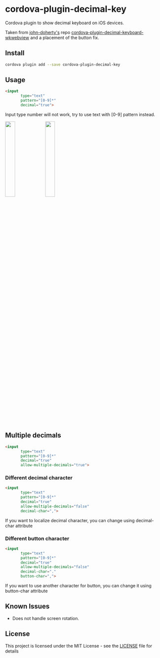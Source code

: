 # cordova-plugin-decimal-key

Cordova plugin to show decimal keyboard on iOS devices.

Taken from [john-doherty's](https://github.com/john-doherty) repo [cordova-plugin-decimal-keyboard-wkwebview](https://github.com/john-doherty/cordova-plugin-decimal-keyboard-wkwebview) and a placement of the button fix.

## Install

```bash
cordova plugin add --save cordova-plugin-decimal-key
```

## Usage

```html
<input 
       type="text" 
       pattern="[0-9]*" 
       decimal="true">
```

Input type number will not work, try to use text with [0-9] pattern instead.

<img src="screenshots/basic-usage.png" width="25%" height="25%" /> <img src="screenshots/basic-usage-typed-content.png" width="25%" height="25%" />

## Multiple decimals

```html
<input 
       type="text" 
       pattern="[0-9]*" 
       decimal="true" 
       allow-multiple-decimals="true">
```

### Different decimal character

```html
<input 
       type="text" 
       pattern="[0-9]*" 
       decimal="true" 
       allow-multiple-decimals="false" 
       decimal-char=",">
```

If you want to localize decimal character, you can change using decimal-char attribute

### Different button character

```html
<input 
       type="text" 
       pattern="[0-9]*" 
       decimal="true" 
       allow-multiple-decimals="false" 
       decimal-char="." 
       button-char=",">
```

If you want to use another character for button, you can change it using button-char attribute

## Known Issues
* Does not handle screen rotation.
## License

This project is licensed under the MIT License - see the [LICENSE](LICENSE) file for details
